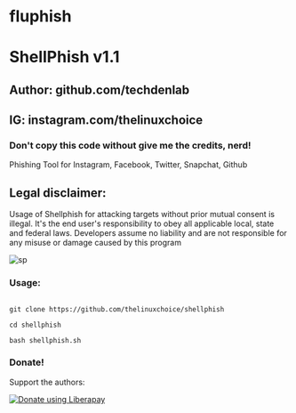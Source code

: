 # fluphish
# ShellPhish v1.1

## Author: github.com/techdenlab

## IG: instagram.com/thelinuxchoice

### Don't copy this code without give me the credits, nerd! 





Phishing Tool for Instagram, Facebook, Twitter, Snapchat, Github



## Legal disclaimer:

Usage of Shellphish for attacking targets without prior mutual consent is illegal. It's the end user's responsibility to obey all applicable local, state and federal laws. Developers assume no liability and are not responsible for any misuse or damage caused by this program 



![sp](https://user-images.githubusercontent.com/34893261/41802023-87f47086-7654-11e8-8d16-8c2fb194687e.png)



### Usage:

```

git clone https://github.com/thelinuxchoice/shellphish

cd shellphish

bash shellphish.sh

```



### Donate!

Support the authors:



<noscript><a href="https://liberapay.com/thelinuxchoice/donate"><img alt="Donate using Liberapay" src="https://liberapay.com/assets/widgets/donate.svg"></a></noscript>
